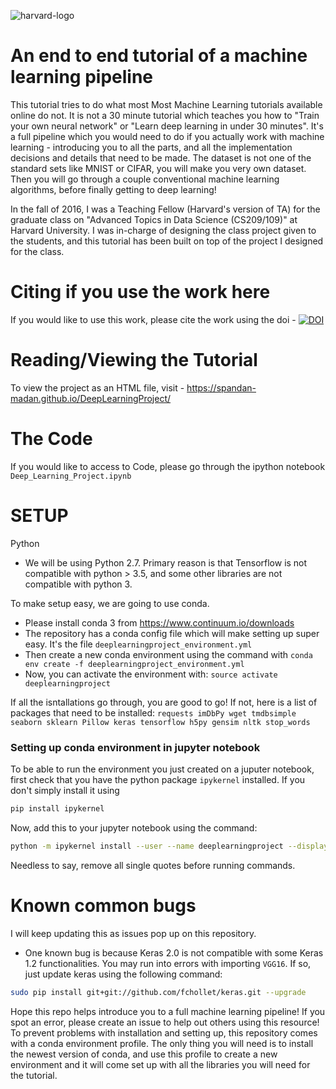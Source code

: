 ![harvard-logo](http://logonoid.com/images/harvard-logo.png)
# An end to end tutorial of a machine learning pipeline

This tutorial tries to do what most Most Machine Learning tutorials available online do not. It is not a 30 minute tutorial which teaches you how to "Train your own neural network" or "Learn deep learning in under 30 minutes". It's a full pipeline which you would need to do if you actually work with machine learning - introducing you to all the parts, and all the implementation decisions and details that need to be made. The dataset is not one of the standard sets like MNIST or CIFAR, you will make you very own dataset. Then you will go through a couple conventional machine learning algorithms, before finally getting to deep learning!

In the fall of 2016, I was a Teaching Fellow (Harvard's version of TA) for the graduate class on "Advanced Topics in Data Science (CS209/109)" at Harvard University. I was in-charge of designing the class project given to the students, and this tutorial has been built on top of the project I designed for the class.

# Citing if you use the work here
If you would like to use this work, please cite the work using the doi - 
[![DOI](https://zenodo.org/badge/doi/10.5281/zenodo.830003.svg)](http://dx.doi.org/10.5281/zenodo.830003)

# Reading/Viewing the Tutorial
To view the project as an HTML file, visit - https://spandan-madan.github.io/DeepLearningProject/

# The Code
If you would like to access to Code, please go through the ipython notebook `Deep_Learning_Project.ipynb`

# SETUP

Python 
- We will be using Python 2.7. Primary reason is that Tensorflow is not compatible with python > 3.5, and some other libraries are not compatible with python 3.

To make setup easy, we are going to use conda. 
- Please install conda 3 from https://www.continuum.io/downloads
- The repository has a conda config file which will make setting up super easy. It's the file `deeplearningproject_environment.yml`
- Then create a new conda environment using the command with `conda env create -f deeplearningproject_environment.yml`
- Now, you can activate the environment with: `source activate deeplearningproject`  

If all the isntallations go through, you are good to go! If not, here is a list of packages that need to be installed: `requests imDbPy wget tmdbsimple seaborn sklearn Pillow keras tensorflow h5py gensim nltk stop_words`

### Setting up conda environment in jupyter notebook
To be able to run the environment you just created on a juputer notebook, first check that you have the python package `ipykernel` installed. If you don't simply install it using 

```bash
pip install ipykernel
``` 

Now, add this to your jupyter notebook using the command: 

```bash
python -m ipykernel install --user --name deeplearningproject --display-name "deeplearningproject"
```

Needless to say, remove all single quotes before running commands.

# Known common bugs
I will keep updating this as issues pop up on this repository. 

- One known bug is because Keras 2.0 is not compatible with some Keras 1.2 functionalities. You may run into errors with importing `VGG16`. If so, just update keras using the following command: 
```bash
sudo pip install git+git://github.com/fchollet/keras.git --upgrade
```


Hope this repo helps introduce you to a full machine learning pipeline! If you spot an error, please create an issue to help out others using this resource!
To prevent problems with installation and setting up, this repository comes with a conda environment profile. The only thing you will need is to install the newest version of conda, and use this profile to create a new environment and it will come set up with all the libraries you will need for the tutorial. 
